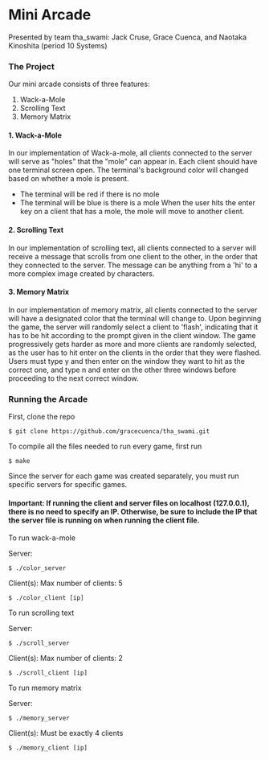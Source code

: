 # Mini Arcade
Presented by team tha_swami: Jack Cruse, Grace Cuenca, and Naotaka Kinoshita (period 10 Systems)

### The Project
Our mini arcade consists of three features:
1. Wack-a-Mole
2. Scrolling Text
3. Memory Matrix

#### 1. Wack-a-Mole
In our implementation of Wack-a-mole, all clients connected to the server will serve as "holes" that the "mole" can appear in.
Each client should have one terminal screen open. The terminal's background color will changed based on whether a mole is present.
- The terminal will be red if there is no mole
- The terminal will be blue is there is a mole
When the user hits the enter key on a client that has a mole, the mole will move to another client.

#### 2. Scrolling Text
In our implementation of scrolling text, all clients connected to a server will receive a message that scrolls from one client to the other, in the order that they connected to the server. The message can be anything from a 'hi' to a more complex image created by characters.

#### 3. Memory Matrix
In our implementation of memory matrix, all clients connected to the server will have a designated color that the terminal will change to. Upon beginning the game, the server will randomly select a client to 'flash', indicating that it has to be hit according to the prompt given in the client window. The game progressively gets harder as more and more clients are randomly selected, as the user has to hit enter on the clients in the order that they were flashed. Users must type y and then enter on the window they want to hit as the correct one, and type n and enter on the other three windows before proceeding to the next correct window.

### Running the Arcade
First, clone the repo

```
$ git clone https://github.com/gracecuenca/tha_swami.git
```

To compile all the files needed to run every game, first run

```
$ make
```

Since the server for each game was created separately, you must run specific servers for specific games.

#### Important: If running the client and server files on localhost (127.0.0.1), there is no need to specify an IP. Otherwise, be sure to include the IP that the server file is running on when running the client file.

To run wack-a-mole

Server:

```
$ ./color_server
```

Client(s): Max number of clients: 5

```
$ ./color_client [ip]
```

To run scrolling text

Server:

```
$ ./scroll_server
```

Client(s): Max number of clients: 2

```
$ ./scroll_client [ip]
```

To run memory matrix

Server:

```
$ ./memory_server
```

Client(s): Must be exactly 4 clients

```
$ ./memory_client [ip]
```
